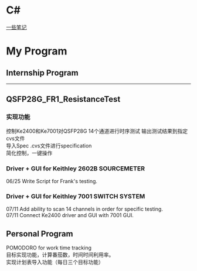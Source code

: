 # C#
  
  [一些笔记](https://github.com/xu9449/C-_/wiki/My-Program)
# My Program

## Internship Program  
---
## QSFP28G_FR1_ResistanceTest  
### 实现功能  
控制Ke2400和Ke7001对QSFP28G 14个通道进行时序测试 输出测试结果到指定cvs文件   
导入Spec .cvs文件进行specification    
简化控制，一键操作

### Driver + GUI for Keithley 2602B SOURCEMETER
06/25 Write Script for Frank's testing.  

### Driver + GUI for Keithley 7001 SWITCH SYSTEM
07/11 Add ability to scan 14 channels in order for specific testing.   
07/11 Connect Ke2400 driver and GUI with 7001 GUI.
   
## Personal Program 
POMODORO for work time tracking  
目标实现功能，计算番茄数，时间时间利用率。  
实现计划表导入功能（每日三个目标功能）
